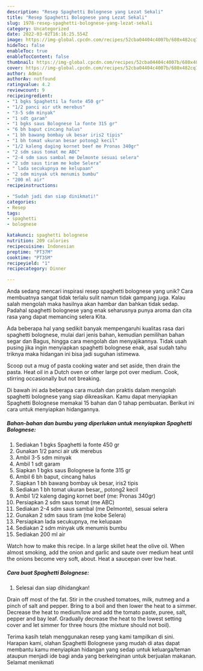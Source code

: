 ```yaml
---
description: "Resep Spaghetti Bolognese yang Lezat Sekali"
title: "Resep Spaghetti Bolognese yang Lezat Sekali"
slug: 1978-resep-spaghetti-bolognese-yang-lezat-sekali
category: Uncategorized
date: 2022-03-02T16:16:25.554Z
image: https://img-global.cpcdn.com/recipes/52cba04404c4007b/680x482cq70/spaghetti-bolognese-foto-resep-utama.jpg
hideToc: false
enableToc: true
enableTocContent: false
thumbnail: https://img-global.cpcdn.com/recipes/52cba04404c4007b/680x482cq70/spaghetti-bolognese-foto-resep-utama.jpg
cover: https://img-global.cpcdn.com/recipes/52cba04404c4007b/680x482cq70/spaghetti-bolognese-foto-resep-utama.jpg
author: Admin
authorAv: notfound
ratingvalue: 4.2
reviewcount: 9
recipeingredient:
- "1 bgks Spaghetti la fonte 450 gr"
- "1/2 panci air utk merebus"
- "3-5 sdm minyak"
- "1 sdt garam"
- "1 bgks saus Bolognese la fonte 315 gr"
- "6 bh baput cincang halus"
- "1 bh bawang bombay uk besar iris2 tipis"
- "1 bh tomat ukuran besar potong2 kecil"
- "1/2 kaleng daging kornet beef me Pronas 340gr"
- "2 sdm saus tomat me ABC"
- "2-4 sdm saus sambal me Delmonte sesuai selera"
- "2 sdm saus tiram me kobe Selera"
- " lada secukupnya me kelupaan"
- "2 sdm minyak utk menumis bumbu"
- "200 ml air"
recipeinstructions:

- "Sudah jadi dan siap dinikmati!"
categories:
- Resep
tags:
- spaghetti
- bolognese

katakunci: spaghetti bolognese 
nutrition: 209 calories
recipecuisine: Indonesian
preptime: "PT37M"
cooktime: "PT35M"
recipeyield: "1"
recipecategory: Dinner

---
```





Anda sedang mencari inspirasi resep spaghetti bolognese yang unik? Cara membuatnya sangat tidak terlalu sulit namun tidak gampang juga. Kalau salah mengolah maka hasilnya akan hambar dan bahkan tidak sedap. Padahal spaghetti bolognese yang enak seharusnya punya aroma dan cita rasa yang dapat memancing selera Kita.





Ada beberapa hal yang sedikit banyak mempengaruhi kualitas rasa dari spaghetti bolognese, mulai dari jenis bahan, kemudian pemilihan bahan segar dan Bagus, hingga cara mengolah dan menyajikannya. Tidak usah pusing jika ingin menyiapkan spaghetti bolognese enak,      asal sudah tahu triknya maka hidangan ini bisa jadi suguhan istimewa.














Scoop out a mug of pasta cooking water and set aside, then drain the pasta. Heat oil in a Dutch oven or other large pot over medium. Cook, stirring occasionally but not breaking.






Di bawah ini ada beberapa cara mudah dan praktis dalam mengolah spaghetti bolognese yang siap dikreasikan. Kamu dapat menyiapkan Spaghetti Bolognese memakai 15 bahan dan 0 tahap pembuatan. Berikut ini cara untuk menyiapkan hidangannya.

<!--inarticleads1-->

##### Bahan-bahan dan bumbu yang diperlukan untuk menyiapkan Spaghetti Bolognese:

1. Sediakan 1 bgks Spaghetti la fonte 450 gr
1. Gunakan 1/2 panci air utk merebus
1. Ambil 3-5 sdm minyak
1. Ambil 1 sdt garam
1. Siapkan 1 bgks saus Bolognese la fonte 315 gr
1. Ambil 6 bh baput, cincang halus
1. Siapkan 1 bh bawang bombay uk besar, iris2 tipis
1. Sediakan 1 bh tomat ukuran besar,, potong2 kecil
1. Ambil 1/2 kaleng daging kornet beef (me: Pronas 340gr)
1. Persiapkan 2 sdm saus tomat (me ABC)
1. Sediakan 2-4 sdm saus sambal (me Delmonte), sesuai selera
1. Gunakan 2 sdm saus tiram (me kobe Selera)
1. Persiapkan  lada secukupnya, me kelupaan
1. Sediakan 2 sdm minyak utk menumis bumbu
1. Sediakan 200 ml air


Watch how to make this recipe. In a large skillet heat the olive oil. When almost smoking, add the onion and garlic and saute over medium heat until the onions become very soft, about. Heat a saucepan over low heat. 

<!--inarticleads2-->

##### Cara buat Spaghetti Bolognese:


1. Selesai dan siap dihidangkan!

Drain off most of the fat. Stir in the crushed tomatoes, milk, nutmeg and a pinch of salt and pepper. Bring to a boil and then lower the heat to a simmer. Decrease the heat to medium/low and add the tomato paste, puree, salt, pepper and bay leaf. Gradually decrease the heat to the lowest setting cover and let simmer for three hours (the mixture should not boil). 

Terima kasih telah menggunakan resep yang kami tampilkan di sini. Harapan kami, olahan Spaghetti Bolognese yang mudah di atas dapat membantu kamu menyiapkan hidangan yang sedap untuk keluarga/teman ataupun menjadi ide bagi anda yang berkeinginan untuk berjualan makanan. Selamat menikmati
